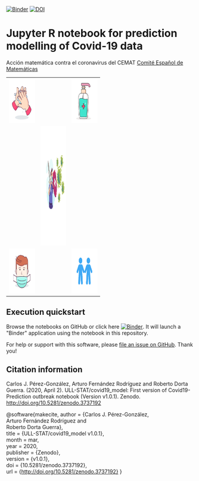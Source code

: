 [![Binder](https://mybinder.org/badge_logo.svg)](https://mybinder.org/v2/gh/ULL-STAT/covid19_model/master?filepath=Predictive_model_Covid19_by_CCAA.ipynb) [![DOI](https://zenodo.org/badge/252273409.svg)](https://zenodo.org/badge/latestdoi/252273409)

Jupyter R notebook for prediction modelling of Covid-19 data
============================================================
Acción matemática contra el coronavirus del CEMAT [Comité Español de Matemáticas](http://matematicas.uclm.es/cemat/es/presentacion/)

<table style="width:50%;"">
  <tr>    
    <td style="width:15%;"><img src="lottie_files/wash_hands.gif" width="150" height="120"></img>
    </td>
    <td style="width:15%;"></td>
    <td style="width:15%;"><img src="lottie_files/sanitizer.gif" width="150" height="120"></img>
    </td>
  </tr>
  <tr>
    <td></td>
    <td><img src="lottie_files/attack_covid19.gif" width="420" height="320" ></img></td>
    <td></td>
  </tr>
  <tr>
    <td><img src="lottie_files/wear_mask.gif" width="150" height="120"></img></td>
    <td></td>
    <td><img src="lottie_files/social_distance.gif" width="150" height="120"></img></td>
  </tr>
</table>

## Execution quickstart

Browse the notebooks on GitHub or click here [![Binder](https://mybinder.org/badge_logo.svg)](https://mybinder.org/v2/gh/ULL-STAT/covid19_model/master?filepath=Predictive_model_Covid19_by_CCAA.ipynb). It will launch a "Binder" application using the notebook in this repository.

For help or support with this software, please [file an issue on GitHub](https://github.com/ULL-STAT/covid19_model/issues). Thank you!

## Citation information

Carlos J. Pérez-González, Arturo Fernández Rodríguez and Roberto Dorta Guerra. (2020, April 2). ULL-STAT/covid19_model: First version of Covid19-Prediction outbreak notebook (Version v1.0.1). Zenodo. http://doi.org/10.5281/zenodo.3737192

@software{makecite,
  author       = {Carlos J. Pérez-González,  
				  Arturo Fernández Rodríguez and 				  
				  Roberto Dorta Guerra}, 		 		  
  title        = {ULL-STAT/covid19_model v1.0.1},  <br> 
  month        = mar,  <br>
  year         = 2020,  <br>
  publisher    = {Zenodo},  <br>
  version      = {v1.0.1},  <br>
  doi          = {10.5281/zenodo.3737192},  <br>
  url          = {http://doi.org/10.5281/zenodo.3737192}
}